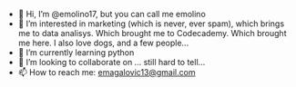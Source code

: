 - 👋 Hi, I’m @emolino17, but you can call me emolino
- 👀 I’m interested in marketing (which is never, ever spam), which brings me to data analisys. Which brought me to Codecademy. Which brought me here. I also love dogs, and a few people...
- 🌱 I’m currently learning python
- 💞️ I’m looking to collaborate on ... still hard to tell...
- 📫 How to reach me: emagalovic13@gmail.com

<!---
emolino17/emolino17 is a ✨ special ✨ repository because its `README.md` (this file) appears on your GitHub profile.
You can click the Preview link to take a look at your changes.
--->
